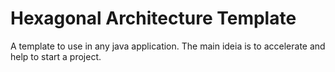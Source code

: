# Hexagonal Architecture Template

A template to use in any java application. The main ideia is to accelerate and help to start a project.

